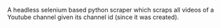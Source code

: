 A headless selenium based python scraper which scraps all videos of a Youtube channel given its channel id (since it was created). 
